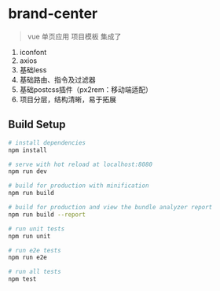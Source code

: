 # brand-center

> vue 单页应用 项目模板
集成了
1. iconfont
2. axios
3. 基础less
4. 基础路由、指令及过滤器
5. 基础postcss插件（px2rem：移动端适配）
6. 项目分层，结构清晰，易于拓展

## Build Setup

``` bash
# install dependencies
npm install

# serve with hot reload at localhost:8080
npm run dev

# build for production with minification
npm run build

# build for production and view the bundle analyzer report
npm run build --report

# run unit tests
npm run unit

# run e2e tests
npm run e2e

# run all tests
npm test
```
